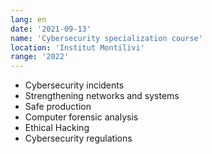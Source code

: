 ```yaml
---
lang: en
date: '2021-09-13'
name: 'Cybersecurity specialization course'
location: 'Institut Montilivi'
range: '2022'
---
```


- Cybersecurity incidents
- Strengthening networks and systems
- Safe production
- Computer forensic analysis
- Ethical Hacking
- Cybersecurity regulations